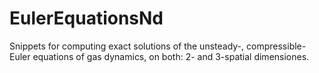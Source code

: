 # EulerEquationsNd
Snippets for computing exact solutions of the unsteady-, compressible-Euler equations of gas dynamics, on both:  2- and 3-spatial dimensiones.
